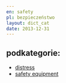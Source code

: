 ```yaml
---
en: safety
pl: bezpieczeństwo
layout: dict_cat
date: 2013-12-31
---
```


podkategorie:
-------------
* [distress](/dict/d//)
* [safety equipment](/dict/s/safety-equipment/)



